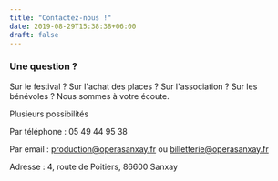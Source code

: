 ```yaml
---
title: "Contactez-nous !"
date: 2019-08-29T15:38:38+06:00
draft: false
---
```


### Une question ? 

Sur le festival ?
Sur l'achat des places ?
Sur l'association ? Sur les bénévoles ?
Nous sommes à votre écoute.



Plusieurs possibilités 

Par téléphone : 05 49 44 95 38

Par email : production@operasanxay.fr ou billetterie@operasanxay.fr

Adresse : 4, route de Poitiers, 86600 Sanxay